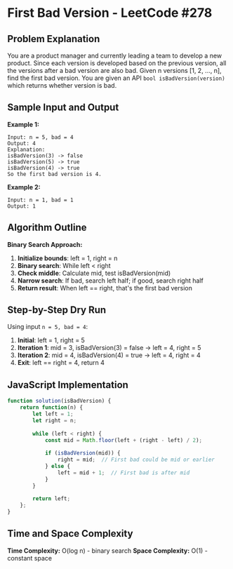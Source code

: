 # First Bad Version - LeetCode #278

## Problem Explanation
You are a product manager and currently leading a team to develop a new product. Since each version is developed based on the previous version, all the versions after a bad version are also bad. Given n versions [1, 2, ..., n], find the first bad version. You are given an API `bool isBadVersion(version)` which returns whether version is bad.

## Sample Input and Output

**Example 1:**
```
Input: n = 5, bad = 4
Output: 4
Explanation: 
isBadVersion(3) -> false
isBadVersion(5) -> true
isBadVersion(4) -> true
So the first bad version is 4.
```

**Example 2:**
```
Input: n = 1, bad = 1
Output: 1
```

## Algorithm Outline
**Binary Search Approach:**
1. **Initialize bounds**: left = 1, right = n
2. **Binary search**: While left < right
3. **Check middle**: Calculate mid, test isBadVersion(mid)
4. **Narrow search**: If bad, search left half; if good, search right half
5. **Return result**: When left == right, that's the first bad version

## Step-by-Step Dry Run
Using input `n = 5, bad = 4`:

1. **Initial**: left = 1, right = 5
2. **Iteration 1**: mid = 3, isBadVersion(3) = false → left = 4, right = 5
3. **Iteration 2**: mid = 4, isBadVersion(4) = true → left = 4, right = 4
4. **Exit**: left == right = 4, return 4

## JavaScript Implementation

```javascript
function solution(isBadVersion) {
    return function(n) {
        let left = 1;
        let right = n;
        
        while (left < right) {
            const mid = Math.floor(left + (right - left) / 2);
            
            if (isBadVersion(mid)) {
                right = mid;  // First bad could be mid or earlier
            } else {
                left = mid + 1;  // First bad is after mid
            }
        }
        
        return left;
    };
}
```

## Time and Space Complexity

**Time Complexity:** O(log n) - binary search
**Space Complexity:** O(1) - constant space